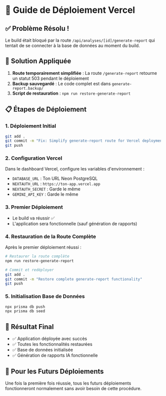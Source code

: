 # 🚀 Guide de Déploiement Vercel

## ✅ Problème Résolu !

Le build était bloqué par la route `/api/analyses/[id]/generate-report` qui tentait de se connecter à la base de données au moment du build.

## 🔧 Solution Appliquée

1. **Route temporairement simplifiée** : La route `/generate-report` retourne un statut 503 pendant le déploiement
2. **Backup sauvegardé** : Le code complet est dans `generate-report.backup/`
3. **Script de restauration** : `npm run restore-generate-report`

## 📋 Étapes de Déploiement

### 1. Déploiement Initial
```bash
git add .
git commit -m "Fix: Simplify generate-report route for Vercel deployment"
git push
```

### 2. Configuration Vercel
Dans le dashboard Vercel, configure les variables d'environnement :
- `DATABASE_URL` : Ton URL Neon PostgreSQL
- `NEXTAUTH_URL` : `https://ton-app.vercel.app`
- `NEXTAUTH_SECRET` : Garde le même
- `GEMINI_API_KEY` : Garde le même

### 3. Premier Déploiement
- Le build va réussir ✅
- L'application sera fonctionnelle (sauf génération de rapports)

### 4. Restauration de la Route Complète
Après le premier déploiement réussi :

```bash
# Restaurer la route complète
npm run restore-generate-report

# Commit et redéployer
git add .
git commit -m "Restore complete generate-report functionality"
git push
```

### 5. Initialisation Base de Données
```bash
npx prisma db push
npx prisma db seed
```

## 🎯 Résultat Final

- ✅ Application déployée avec succès
- ✅ Toutes les fonctionnalités restaurées
- ✅ Base de données initialisée
- ✅ Génération de rapports IA fonctionnelle

## 🔄 Pour les Futurs Déploiements

Une fois la première fois réussie, tous les futurs déploiements fonctionneront normalement sans avoir besoin de cette procédure.